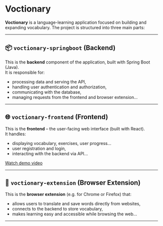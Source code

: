 # Voctionary

**Voctionary** is a language-learning application focused on building and expanding vocabulary. The project is structured into three main parts:

---

## 📦 `voctionary-springboot` (Backend)

This is the **backend** component of the application, built with Spring Boot (Java).  
It is responsible for:
- processing data and serving the API,
- handling user authentication and authorization,
- communicating with the database,
- managing requests from the frontend and browser extension...

---

## 🌐 `voctionary-frontend` (Frontend)

This is the **frontend** – the user-facing web interface (built with React).  
It handles:
- displaying vocabulary, exercises, user progress...
- user registration and login,
- interacting with the backend via API...

[Watch demo video](https://www.youtube.com/watch?v=aMxEC4vY3CE)

---

## 🧩 `voctionary-extension` (Browser Extension)

This is the **browser extension** (e.g. for Chrome or Firefox) that:
- allows users to translate and save words directly from websites,
- connects to the backend to store vocabulary,
- makes learning easy and accessible while browsing the web...

---

